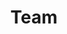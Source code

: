 ---
layout: profiles
permalink: /people/
title: Team
description: (blurb)
nav: true
nav_order: 1

## Graduate Students
profiles:
  # if you want to include more than one profile, just replicate the following block
  # and create one content file for each profile inside _pages/
  - align: left
    image: octopus.jpg
    content: about_chadgibson.md
    image_circular: false # crops the image to make it circular
    more_info: >
      <a href="https://www.vecteezy.com/free-vector/animals">Animals Vectors by Vecteezy</a>
  - align: left
    image: octopus.jpg
    content: about_leahwilczynski.md
    image_circular: false # crops the image to make it circular
    more_info: >
      <a href="https://www.vecteezy.com/free-vector/animals">Animals Vectors by Vecteezy</a>
---